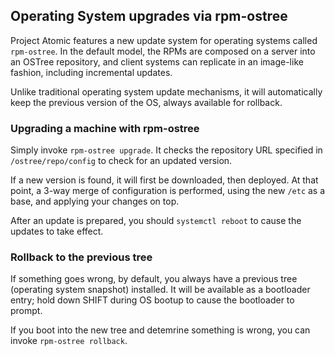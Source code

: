 ## Operating System upgrades via rpm-ostree

Project Atomic features a new update system for operating systems
called `rpm-ostree`.  In the default model, the RPMs are composed on a
server into an OSTree repository, and client systems can replicate in
an image-like fashion, including incremental updates.

Unlike traditional operating system update mechanisms, it
will automatically keep the previous version of the OS, always
available for rollback.

### Upgrading a machine with rpm-ostree

Simply invoke `rpm-ostree upgrade`.  It checks the repository URL
specified in `/ostree/repo/config` to check for an updated version.

If a new version is found, it will first be downloaded, then deployed.
At that point, a 3-way merge of configuration is performed, using the
new `/etc` as a base, and applying your changes on top.

After an update is prepared, you should `systemctl reboot` to cause
the updates to take effect.

### Rollback to the previous tree

If something goes wrong, by default, you always have a previous
tree (operating system snapshot) installed.  It will be available
as a bootloader entry; hold down SHIFT during OS bootup to cause
the bootloader to prompt.

If you boot into the new tree and detemrine something is wrong,
you can invoke `rpm-ostree rollback`.


